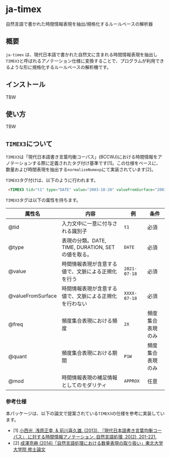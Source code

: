 # ja-timex

自然言語で書かれた時間情報表現を抽出/規格化するルールベースの解析器

## 概要
`ja-timex` は、現代日本語で書かれた自然文に含まれる時間情報表現を抽出し`TIMEX3`と呼ばれるアノテーション仕様に変換することで、プログラムが利用できるような形に規格化するルールベースの解析機です。

## インストール
TBW

## 使い方
TBW

## `TIMEX3`について

`TIMEX3`は「現代日本語書き言葉均衡コーパス」(BCCWJ)における時間情報をアノテーションする際に定義されたタグ付け基準です[1]。この仕様をベースに、数量および時間表現を抽出する`normalizeNumexp`にて実装されています[2]。

`TIMEX3`タグ付けは、以下のように行われます。

```html
 <TIMEX3 tid="t1" type="DATE" value="2003-10-20" valueFromSurface="2003-10-20">2003年10月20日</TIMEX3> <TIMEX3 tid="t2" type="DATE"value="2003-W43-1" valueFromSurface="XXXX-WXXX1">月曜日</TIMEX3>
```

`TIMEX3`タグは以下の属性を持ちます。


| 属性名            | 内容                                                   | 例           | 条件             |
| ----------------- | ------------------------------------------------------ | ------------ | ---------------- |
| @tid              | 入力文中に一意に付与される識別子                       | `t1`         | 必須             |
| @type             | 表現の分類。DATE, TIME, DURATION, SETの値を取る。      | `DATE`       | 必須             |
| @value            | 時間情報表現が含意する値で、文脈による正規化を行う     | `2021-07-18` | 必須             |
| @valueFromSurface | 時間情報表現が含意する値で、文脈による正規化を行わない | `XXXX-07-18` | 必須             |
| @freq             | 頻度集合表現における頻度                               | `2X`         | 頻度集合表現のみ |
| @quant            | 頻度集合表現における期間                               | `P1W`        | 頻度集合表現のみ |
| @mod              | 時間情報表現の補足情報としてのモダリティ               | `APPROX`     | 任意             |


### 参考仕様
本パッケージは、以下の論文で提案されている`TIMEX3`の仕様を参考に実装しています。

- [1] [小西光, 浅原正幸, & 前川喜久雄. (2013). 『現代日本語書き言葉均衡コーパス』 に対する時間情報アノテーション. 自然言語処理, 20(2), 201-221.](https://www.jstage.jst.go.jp/article/jnlp/20/2/20_201/_article/-char/ja/)
- [2] [成澤克麻 (2014)「自然言語処理における数量表現の取り扱い」東北大学大学院 修士論文](http://www.cl.ecei.tohoku.ac.jp/publications/2015/mthesis2013_narisawa_submitted.pdf)


